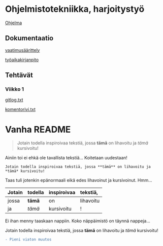 # Ohjelmistotekniikka, harjoitystyö
[Ohjelma](https://github.com/Le0nerdo/Network-Clipboard)

## Dokumentaatio
[vaatimusäärittely](/dokumentaatio/vaatimusmaarittely.md)

[työaikakirjanpito](/dokumentaatio/tyoaikakirjanpito.md)
## Tehtävät
### Viikko 1
[gitlog.txt](/laskarit/viikko1/gitlog.txt)

[komentorivi.txt](/laskarit/viikko1/komentorivi.txt)

# Vanha README
> Jotain todella inspiroivaa tekstiä, jossa **tämä** on lihavoitu ja *tämä* kursivoitu!

Ainiin toi ei ehkä ole tavallista tekstiä... Koitetaan uudestaan!

```
Jotain todella inspiroivaa tekstiä, jossa **tämä** on lihavoitu ja *tämä* kursivoitu!
```

Taas tuli jotenkin epänormaali eikä edes lihavoinut ja kursivoinut. Hmm...

|Jotain |todella |inspiroivaa |tekstiä,|
|:---|:---|:---|:---|
|jossa |**tämä** |on |lihavoitu|
|ja |*tämä* |kursivoitu|!|

Ei ihan menny taaskaan nappiin. Koko näppäimistö on täynnä nappeja...

Jotain todella inspiroivaa tekstiä, jossa **tämä** on lihavoitu ja *tämä* kursivoitu!

```diff
- Pieni viaton muutos
```

